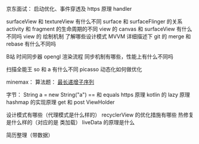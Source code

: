 京东面试：
启动优化、事件穿透及 https 原理
handler

surfaceView 和 textureView 有什么不同
surface 和 surfaceFlinger 的关系
activity 和 fragment 的生命周期的不同
view 的 canvas 和 surfaceView 有什么不同吗
view 的 绘制机制
了解哪些设计模式
MVVM 详细描述下
git 的 merge 和 rebase 有什么不同吗

B站
时间同步器
opengl 渲染流程
同步机制有哪些，性能上有什么不同吗

扫描全能王
so 和 a 有什么不同
picasso 动态化如何做优化


minemax：
算法题： [最长递增子序列](https://leetcode.cn/problems/longest-increasing-subsequence/)

字节：
String a = new String("a")
== 和 equals
https 原理
kotlin 的 lazy 原理
hashmap 的实现原理
get 和 post
ViewHolder

设计模式有哪些（代理模式是什么样的）
recyclerView 的优化措施有哪些
热修复是什么样的（对应的是 类加载）
liveData 的原理是什么


简历整理（带数据）